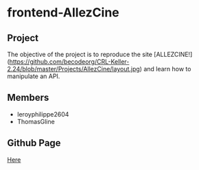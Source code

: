 # frontend-AllezCine

## Project

The objective of the project is to reproduce the site [ALLEZCINE!] (https://github.com/becodeorg/CRL-Keller-2.24/blob/master/Projects/AllezCine/layout.jpg) and learn how to manipulate an API.

## Members

* leroyphilippe2604
* ThomasGline

## Github Page

[Here](https://thomasgline.github.io/frontend-AllezCine/)